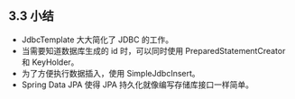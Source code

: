 ## 3.3 小结

- JdbcTemplate 大大简化了 JDBC 的工作。
- 当需要知道数据库生成的 id 时，可以同时使用 PreparedStatementCreator 和 KeyHolder。
- 为了方便执行数据插入，使用 SimpleJdbcInsert。
- Spring Data JPA 使得 JPA 持久化就像编写存储库接口一样简单。
